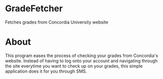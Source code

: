 # GradeFetcher
Fetches grades from Concordia University website
# About
This program eases the process of checking your grades from Concordia's website.
Instead of having to log onto your account and navigating through the site everytime you want to check up on your grades, this simple application does it for you through SMS.
